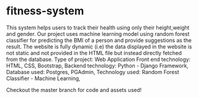 # fitness-system
This system helps users to track their health using only their height,weight and gender. Our project uses machine learning model using random forest classifier for predicting the BMI of a person and provide suggestions as the result. The website is fully dynamic (i.e) the data displayed in the website is not static and not provided in the HTML file but instead directly fetched from the database.
Type of project: Web Application
Front end technology: HTML, CSS, Bootstrap,
Backend technology: Python - Django Framework,
Database used: Postgres, PGAdmin,
Technology used: Random Forest Classifier - Machine Learning,

Checkout the master branch for code and assets used!
